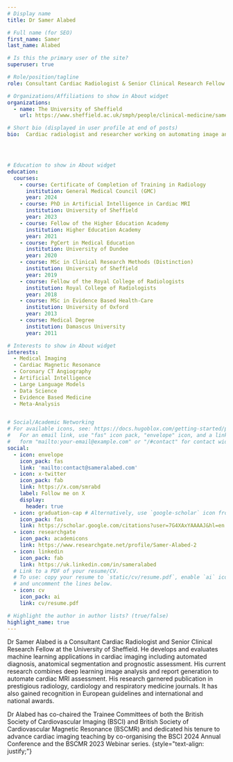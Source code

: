 ```yaml
---
# Display name
title: Dr Samer Alabed

# Full name (for SEO)
first_name: Samer
last_name: Alabed

# Is this the primary user of the site?
superuser: true

# Role/position/tagline
role: Consultant Cardiac Radiologist & Senior Clinical Research Fellow

# Organizations/Affiliations to show in About widget
organizations:
  - name: The University of Sheffield
    url: https://www.sheffield.ac.uk/smph/people/clinical-medicine/samer-alabed

# Short bio (displayed in user profile at end of posts)
bio:  Cardiac radiologist and researcher working on automating image analysis and report generation.




# Education to show in About widget
education:
  courses:
    - course: Certificate of Completion of Training in Radiology
      institution: General Medical Council (GMC)
      year: 2024
    - course: PhD in Artificial Intelligence in Cardiac MRI
      institution: University of Sheffield
      year: 2023
    - course: Fellow of the Higher Education Academy
      institution: Higher Education Academy  
      year: 2021  
    - course: PgCert in Medical Education 
      institution: University of Dundee
      year: 2020
    - course: MSc in Clinical Research Methods (Distinction)
      institution: University of Sheffield
      year: 2019
    - course: Fellow of the Royal College of Radiologists 
      institution: Royal College of Radiologists
      year: 2018
    - course: MSc in Evidence Based Health-Care
      institution: University of Oxford 
      year: 2013
    - course: Medical Degree 
      institution: Damascus University
      year: 2011

# Interests to show in About widget
interests:
  - Medical Imaging
  - Cardiac Magnetic Resonance
  - Coronary CT Angiography
  - Artificial Intelligence
  - Large Language Models
  - Data Science
  - Evidence Based Medicine
  - Meta-Analysis


# Social/Academic Networking
# For available icons, see: https://docs.hugoblox.com/getting-started/page-builder/#icons
#   For an email link, use "fas" icon pack, "envelope" icon, and a link in the
#   form "mailto:your-email@example.com" or "/#contact" for contact widget.
social:
  - icon: envelope
    icon_pack: fas
    link: 'mailto:contact@sameralabed.com'
  - icon: x-twitter
    icon_pack: fab
    link: https://x.com/smrabd
    label: Follow me on X
    display:
      header: true
  - icon: graduation-cap # Alternatively, use `google-scholar` icon from `ai` icon pack
    icon_pack: fas
    link: https://scholar.google.com/citations?user=7G4XAxYAAAAJ&hl=en
  - icon: researchgate
    icon_pack: academicons
    link: https://www.researchgate.net/profile/Samer-Alabed-2
  - icon: linkedin
    icon_pack: fab
    link: https://uk.linkedin.com/in/sameralabed
  # Link to a PDF of your resume/CV.
  # To use: copy your resume to `static/cv/resume.pdf`, enable `ai` icons in `params.yaml`,
  # and uncomment the lines below.
  - icon: cv
    icon_pack: ai
    link: cv/resume.pdf

# Highlight the author in author lists? (true/false)
highlight_name: true
---
```


Dr Samer Alabed is a Consultant Cardiac Radiologist and Senior Clinical Research Fellow at the University of Sheffield. He develops and evaluates machine learning applications in cardiac imaging including automated diagnosis, anatomical segmentation and prognostic assessment. His current research combines deep learning image analysis and report generation to  automate cardiac MRI assessment. His research garnered publication in prestigious radiology, cardiology and respiratory medicine journals. It has also gained recognition in European guidelines and international and national awards. 

Dr Alabed has co-chaired the Trainee Committees of both the British Society of Cardiovascular Imaging (BSCI) and British Society of Cardiovascular Magnetic Resonance (BSCMR) and dedicated his tenure to advance cardiac imaging teaching by co-organising the BSCI 2024 Annual Conference and the BSCMR 2023 Webinar series. 
{style="text-align: justify;"}
